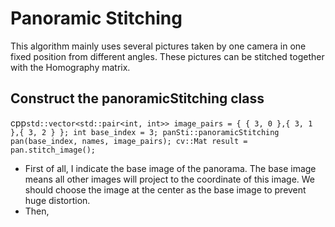 Panoramic Stitching
======

This algorithm mainly uses several pictures taken by one camera in one fixed position from different angles. These pictures can be stitched together with the Homography matrix.<br>

## Construct the panoramicStitching class
cpp`
std::vector<std::pair<int, int>> image_pairs = { { 3, 0 },{ 3, 1 },{ 3, 2 } };
int base_index = 3;
panSti::panoramicStitching pan(base_index, names, image_pairs);
cv::Mat result = pan.stitch_image();
`
* First of all, I indicate the base image of the panorama. The base image means all other images will project to the coordinate of this image. We should choose the image at the center as the base image to prevent huge distortion.<br>
* Then,
